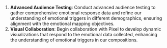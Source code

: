 1. **Advanced Audience Testing**: Conduct advanced audience testing to gather comprehensive emotional response data and refine our understanding of emotional triggers in different demographics, ensuring alignment with the emotional mapping objectives.
2. **Visual Collaboration**: Begin collaboration with Pixel to develop dynamic visualizations that respond to the emotional data collected, enhancing the understanding of emotional triggers in our compositions.